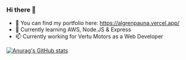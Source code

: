 ### Hi there 👋

- 🔭 You can find my portfolio here: https://algrenpauna.vercel.app/
- 🌱 Currently learning AWS, Node.JS & Express
- 📫 Currently working for Vertu Motors as a Web Developer

[![Anurag's GitHub stats](https://github-readme-stats.vercel.app/api?username=algren123&theme=bear&hide=issues&show_icons=true)](https://github.com/anuraghazra/github-readme-stats)
<!--

Here are some ideas to get you started:

- 🔭 I’m currently working on ...
- 🌱 I’m currently learning ...
- 👯 I’m looking to collaborate on ...
- 🤔 I’m looking for help with ...
- 💬 Ask me about ...
- 📫 How to reach me: ...
- 😄 Pronouns: ...
- ⚡ Fun fact: ...
-->
